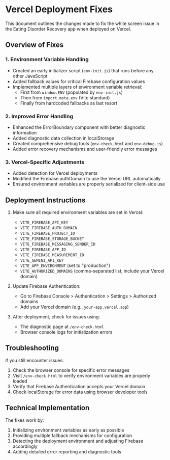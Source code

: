 # Vercel Deployment Fixes

This document outlines the changes made to fix the white screen issue in the Eating Disorder Recovery app when deployed on Vercel.

## Overview of Fixes

### 1. Environment Variable Handling

- Created an early initializer script (`env-init.js`) that runs before any other JavaScript
- Added fallback values for critical Firebase configuration values
- Implemented multiple layers of environment variable retrieval:
  - First from `window.ENV` (populated by `env-init.js`)
  - Then from `import.meta.env` (Vite standard)
  - Finally from hardcoded fallbacks as last resort

### 2. Improved Error Handling

- Enhanced the ErrorBoundary component with better diagnostic information
- Added diagnostic data collection in localStorage
- Created comprehensive debug tools (`env-check.html` and `env-debug.js`)
- Added error recovery mechanisms and user-friendly error messages

### 3. Vercel-Specific Adjustments

- Added detection for Vercel deployments
- Modified the Firebase authDomain to use the Vercel URL automatically
- Ensured environment variables are properly serialized for client-side use

## Deployment Instructions

1. Make sure all required environment variables are set in Vercel:
   - `VITE_FIREBASE_API_KEY`
   - `VITE_FIREBASE_AUTH_DOMAIN`
   - `VITE_FIREBASE_PROJECT_ID`
   - `VITE_FIREBASE_STORAGE_BUCKET`
   - `VITE_FIREBASE_MESSAGING_SENDER_ID`
   - `VITE_FIREBASE_APP_ID`
   - `VITE_FIREBASE_MEASUREMENT_ID`
   - `VITE_GEMINI_API_KEY`
   - `VITE_APP_ENVIRONMENT` (set to "production")
   - `VITE_AUTHORIZED_DOMAINS` (comma-separated list, include your Vercel domain)

2. Update Firebase Authentication:
   - Go to Firebase Console > Authentication > Settings > Authorized domains
   - Add your Vercel domain (e.g., `your-app.vercel.app`)

3. After deployment, check for issues using:
   - The diagnostic page at `/env-check.html`
   - Browser console logs for initialization errors

## Troubleshooting

If you still encounter issues:

1. Check the browser console for specific error messages
2. Visit `/env-check.html` to verify environment variables are properly loaded
3. Verify that Firebase Authentication accepts your Vercel domain
4. Check localStorage for error data using browser developer tools

## Technical Implementation

The fixes work by:

1. Initializing environment variables as early as possible
2. Providing multiple fallback mechanisms for configuration
3. Detecting the deployment environment and adjusting Firebase accordingly
4. Adding detailed error reporting and diagnostic tools
